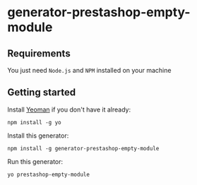 # generator-prestashop-empty-module

## Requirements

You just need `Node.js` and `NPM` installed on your machine


## Getting started

Install [Yeoman](http://yeoman.io/) if you don't have it already:
```
npm install -g yo
```

Install this generator:
```
npm install -g generator-prestashop-empty-module
```

Run this generator:
```
yo prestashop-empty-module
```

